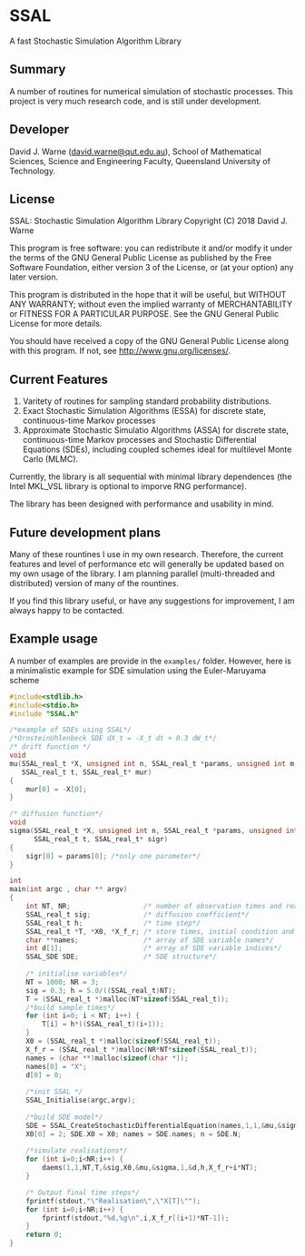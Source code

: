 # SSAL
A fast Stochastic Simulation Algorithm Library

## Summary

A number of routines for numerical simulation of stochastic processes. This project is very much research code, and is still under development.

## Developer
David J. Warne (david.warne@qut.edu.au), School of Mathematical Sciences, Science and Engineering Faculty, Queensland University of Technology.


## License

SSAL: Stochastic Simulation Algorithm Library
Copyright (C) 2018  David J. Warne

This program is free software: you can redistribute it and/or modify
it under the terms of the GNU General Public License as published by
the Free Software Foundation, either version 3 of the License, or
(at your option) any later version.

This program is distributed in the hope that it will be useful,
but WITHOUT ANY WARRANTY; without even the implied warranty of
MERCHANTABILITY or FITNESS FOR A PARTICULAR PURPOSE.  See the
GNU General Public License for more details.

You should have received a copy of the GNU General Public License
along with this program.  If not, see <http://www.gnu.org/licenses/>.



## Current Features

1. Varitety of routines for sampling standard probability distributions.
2. Exact Stochastic Simulation Algorithms (ESSA) for discrete state, continuous-time Markov processes
3. Approximate Stochastic Simulatio Algorithms (ASSA) for discrete state, continuous-time Markov processes and Stochastic Differential Equations (SDEs), including coupled schemes ideal for multilevel Monte Carlo (MLMC). 

Currently, the library is all sequential with minimal library dependences (the Intel MKL_VSL library is optional to imporve RNG performance).

The library has been designed with performance and usability in mind. 

## Future development plans

Many of these rountines I use in my own research. Therefore, the current features and level of performance etc will generally be updated based on my own usage of the library. I am planning parallel (multi-threaded and distributed) version of many of the rountines.

If you find this library useful, or have any suggestions for improvement, I am always happy to be contacted.

## Example usage

A number of examples are provide in the `examples/` folder. However, here is a minimalistic example for SDE simulation using the Euler-Maruyama scheme

```C
#include<stdlib.h>
#include<stdio.h>
#include "SSAL.h"

/*example of SDEs using SSAL*/
/*OrnsteinUhlenbeck SDE dX_t = -X_t dt + 0.3 dW_t*/
/* drift function */
void 
mu(SSAL_real_t *X, unsigned int n, SSAL_real_t *params, unsigned int m, 
   SSAL_real_t t, SSAL_real_t* mur) 
{
    mur[0] = -X[0];
}

/* diffusion function*/
void 
sigma(SSAL_real_t *X, unsigned int n, SSAL_real_t *params, unsigned int m, 
      SSAL_real_t t, SSAL_real_t* sigr)
{
    sigr[0] = params[0]; /*only one parameter*/
}

int 
main(int argc , char ** argv)
{
    int NT, NR;                  /* number of observation times and realisations*/
    SSAL_real_t sig;             /* diffusion coefficient*/
    SSAL_real_t h;               /* time step*/
    SSAL_real_t *T, *X0, *X_f_r; /* store times, initial condition and realisations*/
    char **names;                /* array of SDE variable names*/
    int d[1];                    /* array of SDE variable indices*/
    SSAL_SDE SDE;                /* SDE structure*/
    
    /* initialise variables*/
    NT = 1000; NR = 3;
    sig = 0.3; h = 5.0/((SSAL_real_t)NT);  
    T = (SSAL_real_t *)malloc(NT*sizeof(SSAL_real_t));
    /*build sample times*/
    for (int i=0; i < NT; i++) {
        T[i] = h*((SSAL_real_t)(i+1));
    }
    X0 = (SSAL_real_t *)malloc(sizeof(SSAL_real_t));
    X_f_r = (SSAL_real_t *)malloc(NR*NT*sizeof(SSAL_real_t)); 
    names = (char **)malloc(sizeof(char *));
    names[0] = "X";
    d[0] = 0;
  
    /*init SSAL */
    SSAL_Initialise(argc,argv);
    
    /*build SDE model*/
    SDE = SSAL_CreateStochasticDifferentialEquation(names,1,1,&mu,&sigma,&sig);
    X0[0] = 2; SDE.X0 = X0; names = SDE.names; n = SDE.N;
    
    /*simulate realisations*/
    for (int i=0;i<NR;i++) {
        daems(1,1,NT,T,&sig,X0,&mu,&sigma,1,&d,h,X_f_r+i*NT);    
    }

    /* Output final time steps*/
    fprintf(stdout,"\"Realisation\",\"X[T]\"");
    for (int i=0;i<NR;i++) {
        fprintf(stdout,"%d,%g\n",i,X_f_r[(i+1)*NT-1]);
    }
    return 0;
}

```

